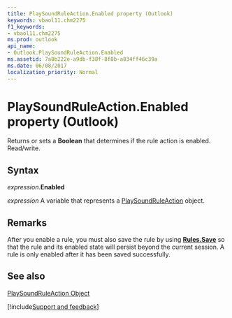 ```yaml
---
title: PlaySoundRuleAction.Enabled property (Outlook)
keywords: vbaol11.chm2275
f1_keywords:
- vbaol11.chm2275
ms.prod: outlook
api_name:
- Outlook.PlaySoundRuleAction.Enabled
ms.assetid: 7a8b222e-a9db-f38f-8f8b-a834ff46c39a
ms.date: 06/08/2017
localization_priority: Normal
---
```



# PlaySoundRuleAction.Enabled property (Outlook)

Returns or sets a  **Boolean** that determines if the rule action is enabled. Read/write.


## Syntax

_expression_.**Enabled**

_expression_ A variable that represents a [PlaySoundRuleAction](Outlook.PlaySoundRuleAction.md) object.


## Remarks

After you enable a rule, you must also save the rule by using  **[Rules.Save](Outlook.Rules.Save.md)** so that the rule and its enabled state will persist beyond the current session. A rule is only enabled after it has been saved successfully.


## See also


[PlaySoundRuleAction Object](Outlook.PlaySoundRuleAction.md)

[!include[Support and feedback](~/includes/feedback-boilerplate.md)]